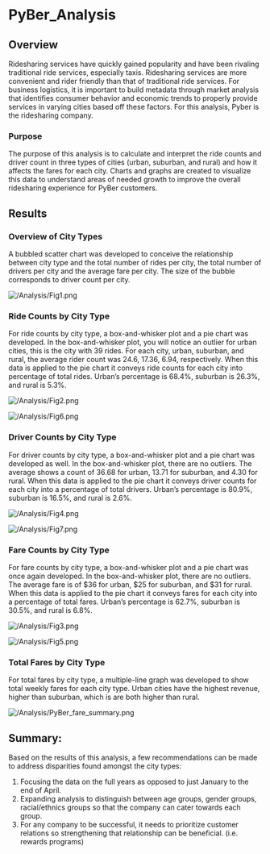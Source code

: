 # PyBer_Analysis
## Overview
Ridesharing services have quickly gained popularity and have been rivaling traditional ride services, especially taxis. Ridesharing services are more convenient and rider friendly than that of traditional ride services. For business logistics, it is important to build metadata through market analysis that identifies consumer behavior and economic trends to properly provide services in varying cities based off these factors. For this analysis, Pyber is the ridesharing company.

### Purpose
The purpose of this analysis is to calculate and interpret the ride counts and driver count in three types of cities (urban, suburban, and rural) and how it affects the fares for each city. Charts and graphs are created to visualize this data to understand areas of needed growth to improve the overall ridesharing experience for PyBer customers. 

## Results
### Overview of City Types
A bubbled scatter chart was developed to conceive the relationship between city type and the total number of rides per city, the total number of drivers per city and the average fare per city. The size of the bubble corresponds to driver count per city. 

![/Analysis/Fig1.png]( /Analysis/Fig1.png)

### Ride Counts by City Type
For ride counts by city type, a box-and-whisker plot and a pie chart was developed. In the box-and-whisker plot, you will notice an outlier for urban cities, this is the city with 39 rides. For each city, urban, suburban, and rural, the average rider count was 24.6, 17.36, 6.94, respectively. When this data is applied to the pie chart it conveys ride counts for each city into percentage of total rides. Urban’s percentage is 68.4%, suburban is 26.3%, and rural is 5.3%.

![/Analysis/Fig2.png]( /Analysis/Fig2.png)

![/Analysis/Fig6.png]( /Analysis/Fig6.png)

### Driver Counts by City Type
For driver counts by city type, a box-and-whisker plot and a pie chart was developed as well. In the box-and-whisker plot, there are no outliers. The average shows a count of 36.68 for urban, 13.71 for suburban, and 4.30 for rural. When this data is applied to the pie chart it conveys driver counts for each city into a percentage of total drivers. Urban’s percentage is 80.9%, suburban is 16.5%, and rural is 2.6%.

![/Analysis/Fig4.png]( /Analysis/Fig4.png)

![/Analysis/Fig7.png]( /Analysis/Fig7.png)

### Fare Counts by City Type
For fare counts by city type, a box-and-whisker plot and a pie chart was once again developed. In the box-and-whisker plot, there are no outliers. The average fare is of $36 for urban, $25 for suburban, and $31 for rural. When this data is applied to the pie chart it conveys fares for each city into a percentage of total fares. Urban’s percentage is 62.7%, suburban is 30.5%, and rural is 6.8%.

![/Analysis/Fig3.png]( /Analysis/Fig3.png)

![/Analysis/Fig5.png]( /Analysis/Fig5.png)

### Total Fares by City Type
For total fares by city type, a multiple-line graph was developed to show total weekly fares for each city type. Urban cities have the highest revenue, higher than suburban, which is are both higher than rural. 

![/Analysis/PyBer_fare_summary.png]( /Analysis/PyBer_fare_summary.png)






## Summary:
Based on the results of this analysis, a few recommendations can be made to address disparities found amongst the city types:

1. Focusing the data on the full years as opposed to just January to the end of April.
2. Expanding analysis to distinguish between age groups, gender groups, racial/ethnics groups so that the company can cater towards each group.
3. For any company to be successful, it needs to prioritize customer relations so strengthening that relationship can be beneficial. (i.e. rewards programs)
